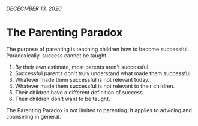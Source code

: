 <!-- header.html, {title: 'The Parenting Paradox'} -->

###### DECECMBER 13, 2020

# The Parenting Paradox 

The purpose of parenting is teaching children how to become successful. Paradoxically, success cannot be taught.

1. By their own estimate, most parents aren't successful.
2. Successful parents don't truly understand what made them successful.
3. Whatever made them successful is not relevant today.
4. Whatever made them successful is not relevant to their children.
5. Their children have a different definition of success.
6. Their children don't want to be taught.

The Parenting Paradox is not limited to parenting. It applies to advicing and counseling in general.

<!-- footer.html -->